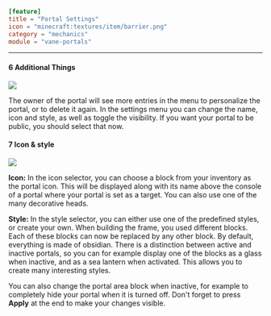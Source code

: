 ```toml
[feature]
title = "Portal Settings"
icon = "minecraft:textures/item/barrier.png"
category = "mechanics"
module = "vane-portals"
```
---
#### 6 Additional Things

![](images/portal_menus.png)

The owner of the portal will see more entries in the menu to personalize the portal, or to delete it again. In the settings menu you can change the name, icon and style, as well as toggle the visibility. If you want your portal to be public, you should select that now.

#### 7 Icon & style

![](images/portal_style.png)

**Icon:** In the icon selector, you can choose a block from your inventory as the portal icon. This will be displayed along with its name above the console of a portal where your portal is set as a target. You can also use one of the many decorative heads.

**Style:** In the style selector, you can either use one of the predefined styles, or create your own. When building the frame, you used different blocks. Each of these blocks can now be replaced by any other block. By default, everything is made of obsidian. There is a distinction between active and inactive portals, so you can for example display one of the blocks as a glass when inactive, and as a sea lantern when activated. This allows you to create many interesting styles.

You can also change the portal area block when inactive, for example to completely hide your portal when it is turned off. Don't forget to press **Apply** at the end to make your changes visible.
